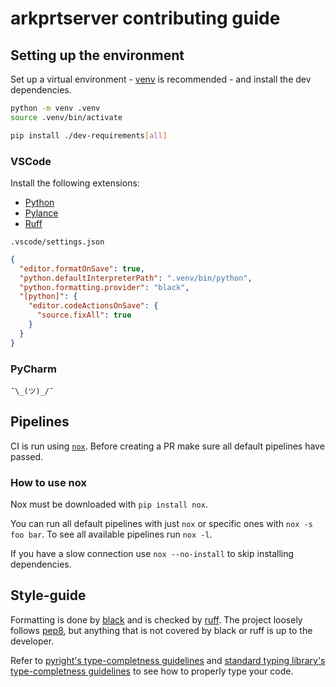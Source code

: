 # arkprtserver contributing guide

## Setting up the environment

Set up a virtual environment - [venv](https://docs.python.org/3/library/venv.html) is recommended - and install the dev dependencies.

```sh
python -m venv .venv
source .venv/bin/activate

pip install ./dev-requirements[all]
```

### VSCode

Install the following extensions:

- [Python](https://marketplace.visualstudio.com/items?itemName=ms-python.python)
- [Pylance](https://marketplace.visualstudio.com/items?itemName=ms-python.vscode-pylance)
- [Ruff](https://marketplace.visualstudio.com/items?itemName=charliermarsh.ruff)

`.vscode/settings.json`

```json
{
  "editor.formatOnSave": true,
  "python.defaultInterpreterPath": ".venv/bin/python",
  "python.formatting.provider": "black",
  "[python]": {
    "editor.codeActionsOnSave": {
      "source.fixAll": true
    }
  }
}
```

### PyCharm

`¯\_(ツ)_/¯`

## Pipelines

CI is run using [`nox`](https://nox.thea.codes/). Before creating a PR make sure all default pipelines have passed.

### How to use nox

Nox must be downloaded with `pip install nox`.

You can run all default pipelines with just `nox` or specific ones with `nox -s foo bar`. To see all available pipelines run `nox -l`.

If you have a slow connection use `nox --no-install` to skip installing dependencies.

## Style-guide

Formatting is done by [black](https://github.com/psf/black) and is checked by [ruff](https://github.com/charliermarsh/ruff). The project loosely follows [pep8](https://www.python.org/dev/peps/pep-0008/), but anything that is not covered by black or ruff is up to the developer.

Refer to [pyright's type-completness guidelines](https://github.com/microsoft/pyright/blob/main/docs/typed-libraries.md) and [standard typing library's type-completness guidelines](https://github.com/python/typing/blob/master/docs/libraries.md) to see how to properly type your code.
